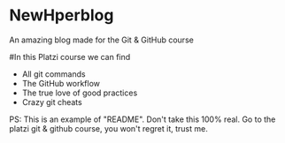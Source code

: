 # NewHperblog

An amazing blog made for the Git & GitHub course

#In this Platzi course we can find

- All git commands
- The GitHub workflow
- The true love of good practices
- Crazy git cheats

PS: This is an example of "README". Don't take this 100% real. Go to the platzi git & github course, you won't regret it, trust me.
